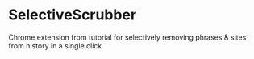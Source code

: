 # SelectiveScrubber
Chrome extension from tutorial for selectively removing phrases & sites from history in a single click 
